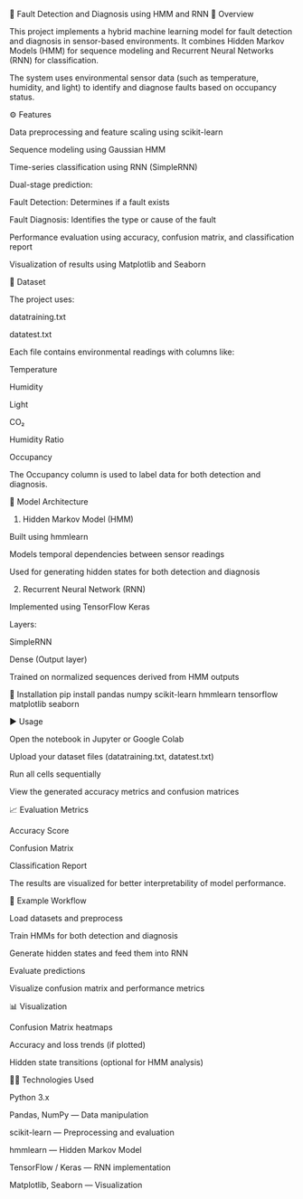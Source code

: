 🧠 Fault Detection and Diagnosis using HMM and RNN
📘 Overview

This project implements a hybrid machine learning model for fault detection and diagnosis in sensor-based environments. It combines Hidden Markov Models (HMM) for sequence modeling and Recurrent Neural Networks (RNN) for classification.

The system uses environmental sensor data (such as temperature, humidity, and light) to identify and diagnose faults based on occupancy status.

⚙️ Features

Data preprocessing and feature scaling using scikit-learn

Sequence modeling using Gaussian HMM

Time-series classification using RNN (SimpleRNN)

Dual-stage prediction:

Fault Detection: Determines if a fault exists

Fault Diagnosis: Identifies the type or cause of the fault

Performance evaluation using accuracy, confusion matrix, and classification report

Visualization of results using Matplotlib and Seaborn

📂 Dataset

The project uses:

datatraining.txt

datatest.txt

Each file contains environmental readings with columns like:

Temperature

Humidity

Light

CO₂

Humidity Ratio

Occupancy

The Occupancy column is used to label data for both detection and diagnosis.

🧩 Model Architecture
1. Hidden Markov Model (HMM)

Built using hmmlearn

Models temporal dependencies between sensor readings

Used for generating hidden states for both detection and diagnosis

2. Recurrent Neural Network (RNN)

Implemented using TensorFlow Keras

Layers:

SimpleRNN

Dense (Output layer)

Trained on normalized sequences derived from HMM outputs

🧰 Installation
pip install pandas numpy scikit-learn hmmlearn tensorflow matplotlib seaborn

▶️ Usage

Open the notebook in Jupyter or Google Colab

Upload your dataset files (datatraining.txt, datatest.txt)

Run all cells sequentially

View the generated accuracy metrics and confusion matrices

📈 Evaluation Metrics

Accuracy Score

Confusion Matrix

Classification Report

The results are visualized for better interpretability of model performance.

🧪 Example Workflow

Load datasets and preprocess

Train HMMs for both detection and diagnosis

Generate hidden states and feed them into RNN

Evaluate predictions

Visualize confusion matrix and performance metrics

📊 Visualization

Confusion Matrix heatmaps

Accuracy and loss trends (if plotted)

Hidden state transitions (optional for HMM analysis)

🧑‍💻 Technologies Used

Python 3.x

Pandas, NumPy — Data manipulation

scikit-learn — Preprocessing and evaluation

hmmlearn — Hidden Markov Model

TensorFlow / Keras — RNN implementation

Matplotlib, Seaborn — Visualization

